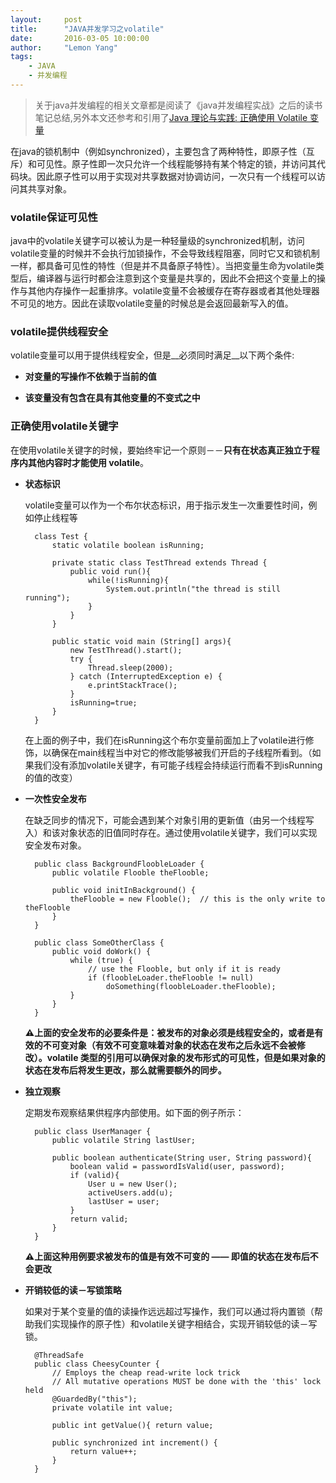 ```yaml
---
layout:     post
title:      "JAVA并发学习之volatile"
date:       2016-03-05 10:00:00
author:     "Lemon Yang"
tags:
    - JAVA
    - 并发编程
---
```


>关于java并发编程的相关文章都是阅读了《java并发编程实战》之后的读书笔记总结,另外本文还参考和引用了[Java 理论与实践: 正确使用 Volatile 变量](http://www.ibm.com/developerworks/cn/java/j-jtp06197.html)

在java的锁机制中（例如synchronized），主要包含了两种特性，即原子性（互斥）和可见性。原子性即一次只允许一个线程能够持有某个特定的锁，并访问其代码块。因此原子性可以用于实现对共享数据对协调访问，一次只有一个线程可以访问其共享对象。

### volatile保证可见性

java中的volatile关键字可以被认为是一种轻量级的synchronized机制，访问volatile变量的时候并不会执行加锁操作，不会导致线程阻塞，同时它又和锁机制一样，都具备可见性的特性（但是并不具备原子特性）。当把变量生命为volatile类型后，编译器与运行时都会注意到这个变量是共享的，因此不会把这个变量上的操作与其他内存操作一起重排序。volatile变量不会被缓存在寄存器或者其他处理器不可见的地方。因此在读取volatile变量的时候总是会返回最新写入的值。

### volatile提供线程安全

volatile变量可以用于提供线程安全，但是__必须同时满足__以下两个条件:

* __对变量的写操作不依赖于当前的值__

* __该变量没有包含在具有其他变量的不变式之中__


### 正确使用volatile关键字

在使用volatile关键字的时候，要始终牢记一个原则－－__只有在状态真正独立于程序内其他内容时才能使用 volatile__。

* __状态标识__

	volatile变量可以作为一个布尔状态标识，用于指示发生一次重要性时间，例如停止线程等
	
		class Test {
			static volatile boolean isRunning;
			
			private static class TestThread extends Thread {
				public void run(){
					while(!isRunning){
						System.out.println("the thread is still running");
					}
				}
			}
			
			public static void main	(String[] args){
				new TestThread().start();
				try {
            		Thread.sleep(2000);
        		} catch (InterruptedException e) {
            		e.printStackTrace();
        		}
				isRunning=true;
			}		
		}
		
	在上面的例子中，我们在isRunning这个布尔变量前面加上了volatile进行修饰，以确保在main线程当中对它的修改能够被我们开启的子线程所看到。（如果我们没有添加volatile关键字，有可能子线程会持续运行而看不到isRunning的值的改变）
	
* __一次性安全发布__

	在缺乏同步的情况下，可能会遇到某个对象引用的更新值（由另一个线程写入）和该对象状态的旧值同时存在。通过使用volatile关键字，我们可以实现安全发布对象。
	
		public class BackgroundFloobleLoader {
    		public volatile Flooble theFlooble;
    		
    		public void initInBackground() {
    			theFlooble = new Flooble();  // this is the only write to theFlooble
    		}
		}
		
		public class SomeOtherClass {
    		public void doWork() {
        		while (true) {
        			// use the Flooble, but only if it is ready
            		if (floobleLoader.theFlooble != null) 
                		doSomething(floobleLoader.theFlooble);
        		}
    		}
		}
		
	__⚠️上面的安全发布的必要条件是：被发布的对象必须是线程安全的，或者是有效的不可变对象（有效不可变意味着对象的状态在发布之后永远不会被修改）。volatile 类型的引用可以确保对象的发布形式的可见性，但是如果对象的状态在发布后将发生更改，那么就需要额外的同步。__

* __独立观察__

	定期发布观察结果供程序内部使用。如下面的例子所示：
	
		public class UserManager {
    		public volatile String lastUser;
    		
    		public boolean authenticate(String user, String password){
        		boolean valid = passwordIsValid(user, password);
        		if (valid){
            		User u = new User();
            		activeUsers.add(u);
            		lastUser = user;
        		}
        		return valid;
    		}
		}
		
	__⚠️上面这种用例要求被发布的值是有效不可变的 —— 即值的状态在发布后不会更改__
	
* __开销较低的读－写锁策略__

	如果对于某个变量的值的读操作远远超过写操作，我们可以通过将内置锁（帮助我们实现操作的原子性）和volatile关键字相结合，实现开销较低的读－写锁。
	
		@ThreadSafe
		public class CheesyCounter {
    		// Employs the cheap read-write lock trick
    		// All mutative operations MUST be done with the 'this' lock held
    		@GuardedBy("this");
    		private volatile int value;
    		
    		public int getValue(){ return value;
    		
    		public synchronized int increment() {
        		return value++;
    		}
		}	


		
		
		

